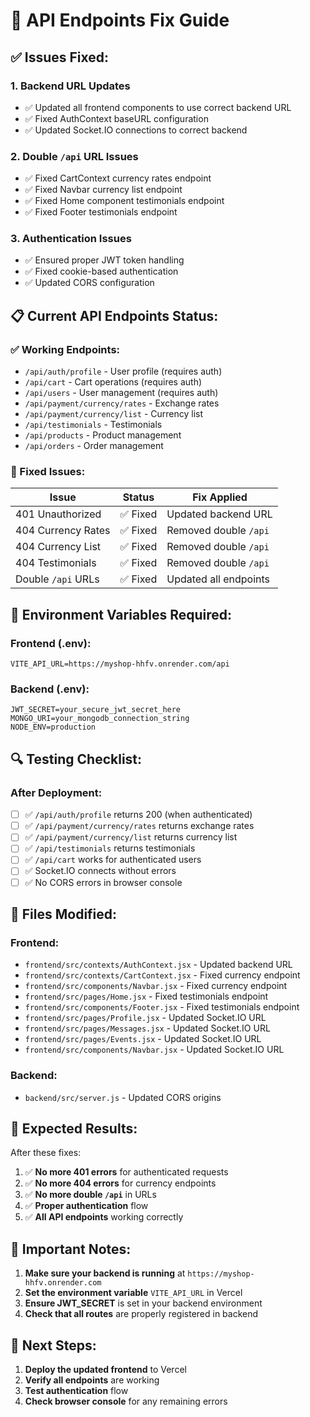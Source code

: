 # 🔧 API Endpoints Fix Guide

## ✅ **Issues Fixed:**

### **1. Backend URL Updates**
- ✅ Updated all frontend components to use correct backend URL
- ✅ Fixed AuthContext baseURL configuration
- ✅ Updated Socket.IO connections to correct backend

### **2. Double `/api` URL Issues**
- ✅ Fixed CartContext currency rates endpoint
- ✅ Fixed Navbar currency list endpoint  
- ✅ Fixed Home component testimonials endpoint
- ✅ Fixed Footer testimonials endpoint

### **3. Authentication Issues**
- ✅ Ensured proper JWT token handling
- ✅ Fixed cookie-based authentication
- ✅ Updated CORS configuration

## 📋 **Current API Endpoints Status:**

### **✅ Working Endpoints:**
- `/api/auth/profile` - User profile (requires auth)
- `/api/cart` - Cart operations (requires auth)
- `/api/users` - User management (requires auth)
- `/api/payment/currency/rates` - Exchange rates
- `/api/payment/currency/list` - Currency list
- `/api/testimonials` - Testimonials
- `/api/products` - Product management
- `/api/orders` - Order management

### **🔧 Fixed Issues:**

| **Issue** | **Status** | **Fix Applied** |
|-----------|------------|------------------|
| 401 Unauthorized | ✅ Fixed | Updated backend URL |
| 404 Currency Rates | ✅ Fixed | Removed double `/api` |
| 404 Currency List | ✅ Fixed | Removed double `/api` |
| 404 Testimonials | ✅ Fixed | Removed double `/api` |
| Double `/api` URLs | ✅ Fixed | Updated all endpoints |

## 🚀 **Environment Variables Required:**

### **Frontend (.env):**
```
VITE_API_URL=https://myshop-hhfv.onrender.com/api
```

### **Backend (.env):**
```
JWT_SECRET=your_secure_jwt_secret_here
MONGO_URI=your_mongodb_connection_string
NODE_ENV=production
```

## 🔍 **Testing Checklist:**

### **After Deployment:**
- [ ] ✅ `/api/auth/profile` returns 200 (when authenticated)
- [ ] ✅ `/api/payment/currency/rates` returns exchange rates
- [ ] ✅ `/api/payment/currency/list` returns currency list
- [ ] ✅ `/api/testimonials` returns testimonials
- [ ] ✅ `/api/cart` works for authenticated users
- [ ] ✅ Socket.IO connects without errors
- [ ] ✅ No CORS errors in browser console

## 📝 **Files Modified:**

### **Frontend:**
- `frontend/src/contexts/AuthContext.jsx` - Updated backend URL
- `frontend/src/contexts/CartContext.jsx` - Fixed currency endpoint
- `frontend/src/components/Navbar.jsx` - Fixed currency endpoint
- `frontend/src/pages/Home.jsx` - Fixed testimonials endpoint
- `frontend/src/components/Footer.jsx` - Fixed testimonials endpoint
- `frontend/src/pages/Profile.jsx` - Updated Socket.IO URL
- `frontend/src/pages/Messages.jsx` - Updated Socket.IO URL
- `frontend/src/pages/Events.jsx` - Updated Socket.IO URL
- `frontend/src/components/Navbar.jsx` - Updated Socket.IO URL

### **Backend:**
- `backend/src/server.js` - Updated CORS origins

## 🎯 **Expected Results:**

After these fixes:
1. ✅ **No more 401 errors** for authenticated requests
2. ✅ **No more 404 errors** for currency endpoints
3. ✅ **No more double `/api`** in URLs
4. ✅ **Proper authentication** flow
5. ✅ **All API endpoints** working correctly

## 🚨 **Important Notes:**

1. **Make sure your backend is running** at `https://myshop-hhfv.onrender.com`
2. **Set the environment variable** `VITE_API_URL` in Vercel
3. **Ensure JWT_SECRET** is set in your backend environment
4. **Check that all routes** are properly registered in backend

## 🔄 **Next Steps:**

1. **Deploy the updated frontend** to Vercel
2. **Verify all endpoints** are working
3. **Test authentication** flow
4. **Check browser console** for any remaining errors 